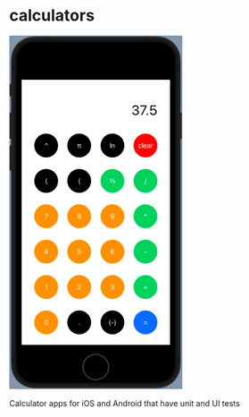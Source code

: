 # calculators

![Screenshot of the calculator](screenshot.png)

Calculator apps for iOS and Android that have unit and UI tests
